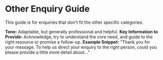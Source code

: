 # Other Enquiry Guide

This guide is for enquiries that don't fit the other specific categories.
 
**Tone:** Adaptable, but generally professional and helpful.
**Key Information to Provide:** Acknowledge, try to understand the core need, and guide to the right resource or promise a follow-up.
**Example Snippet:** "Thank you for your message. To help us direct your enquiry to the right person, could you please provide a little more detail about..." 